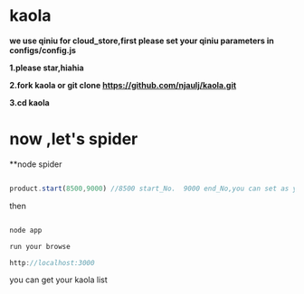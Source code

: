 # kaola

**we use qiniu for cloud_store,first please set your qiniu parameters in configs/config.js**

**1.please star,hiahia**

**2.fork kaola or git clone https://github.com/njaulj/kaola.git**

**3.cd kaola**

# now ,let's spider

**node spider
```js

product.start(8500,9000) //8500 start_No.  9000 end_No,you can set as you wish

```

then 

```js

node app 

run your browse

http://localhost:3000
```

you can get your kaola list